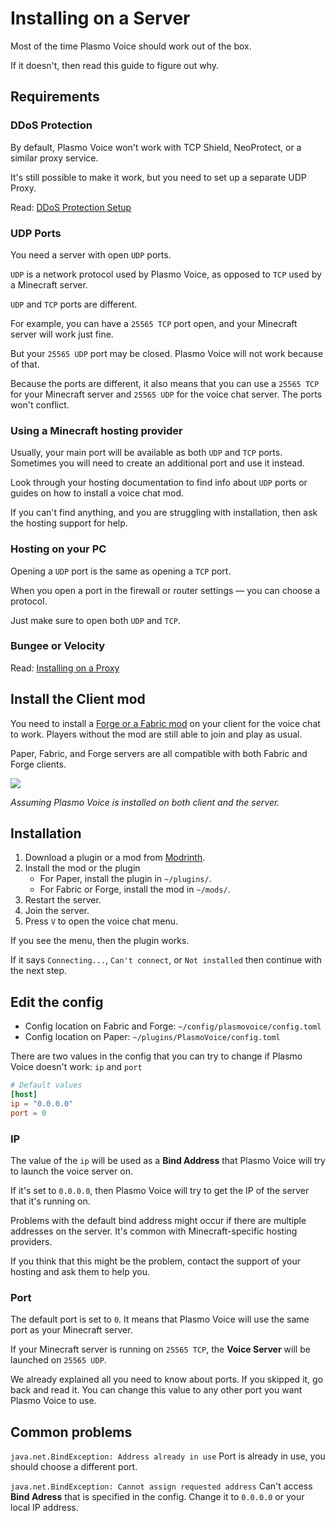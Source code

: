 # Installing on a Server

Most of the time Plasmo Voice should work out of the box.

If it doesn't, then read this guide to figure out why.

## Requirements

### DDoS Protection

By default, Plasmo Voice won't work with TCP Shield, NeoProtect, or a similar proxy service.

It's still possible to make it work, but you need to set up a separate UDP Proxy.

Read: [DDoS Protection Setup](/docs/server/udp-proxy/)

### UDP Ports

You need a server with open `UDP` ports.

`UDP` is a network protocol used by Plasmo Voice, as opposed to `TCP` used by a Minecraft server. 

`UDP` and `TCP` ports are different.

For example, you can have a `25565 TCP` port open, and your Minecraft server will work just fine.

But your `25565 UDP` port may be closed. Plasmo Voice will not work because of that.

Because the ports are different, it also means that you can use a `25565 TCP` for your Minecraft server and `25565 UDP` for the voice chat server. The ports won't conflict.

### Using a Minecraft hosting provider

Usually, your main port will be available as both `UDP` and `TCP` ports. Sometimes you will need to create an additional port and use it instead.

Look through your hosting documentation to find info about `UDP` ports or guides on how to install a voice chat mod. 

If you can't find anything, and you are struggling with installation, then ask the hosting support for help. 

### Hosting on your PC

Opening a `UDP` port is the same as opening a `TCP` port.

When you open a port in the firewall or router settings —  you can choose a protocol.

Just make sure to open both `UDP` and `TCP`.

### Bungee or Velocity

Read: [Installing on a Proxy](/docs/server/proxy/) 

## Install the Client mod

You need to install a [Forge or a Fabric mod](https://modrinth.com/mod/plasmo-voice) on your client for the voice chat to work. Players without the mod are still able to join and play as usual.

Paper, Fabric, and Forge servers are all compatible with both Fabric and Forge clients.

![](https://imgur.com/dxgaWJ2.png)

*Assuming Plasmo Voice is installed on both client and the server.*

## Installation

1. Download a plugin or a mod from [Modrinth](https://modrinth.com/mod/plasmo-voice).
2. Install the mod or the plugin
   - For Paper, install the plugin in `~/plugins/`.
   - For Fabric or Forge, install the mod in `~/mods/`.
3. Restart the server.
4. Join the server.
5. Press `V` to open the voice chat menu.

If you see the menu, then the plugin works.

If it says `Connecting...`, `Can't connect`, or `Not installed` then continue with the next step.

## Edit the config

- Config location on Fabric and Forge: `~/config/plasmovoice/config.toml`
- Config location on Paper: `~/plugins/PlasmoVoice/config.toml`

There are two values in the config that you can try to change if Plasmo Voice doesn't work: `ip` and `port`

```toml
# Default values
[host]
ip = "0.0.0.0"
port = 0
```

### IP 

The value of the `ip` will be used as a **Bind Address** that Plasmo Voice will try to launch the voice server on.

If it's set to `0.0.0.0`, then Plasmo Voice will try to get the IP of the server that it's running on.

Problems with the default bind address might occur if there are multiple addresses on the server. It's common with Minecraft-specific hosting providers.

If you think that this might be the problem, contact the support of your hosting and ask them to help you.

### Port

The default port is set to `0`. It means that Plasmo Voice will use the same port as your Minecraft server.

If your Minecraft server is running on `25565 TCP`, the **Voice Server** will be launched on `25565 UDP`.

We already explained all you need to know about ports. If you skipped it, go back and read it. You can change this value to any other port you want Plasmo Voice to use.


## Common problems

`java.net.BindException: Address already in use` Port is already in use, you should choose a different port.

`java.net.BindException: Cannot assign requested address` Can't access **Bind Adress** that is specified in the config. Change it to `0.0.0.0` or your local IP address.
